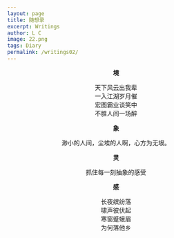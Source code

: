 ```yaml
---
layout: page
title: 随想录
excerpt: Writings
author: L C
image: 22.png
tags: Diary
permalink: /writings02/
---
```

**<center>境</center>**
<center>
天下风云出我辈<br>   
一入江湖岁月催<br>    
宏图霸业谈笑中<br>    
不胜人间一场醉<br>    
</center>

**<center>象</center>** 
<center>
渺小的人间，尘埃的人啊，心方为无垠。<br> 
</center>

**<center>灵</center>** 
<center>
抓住每一刻抽象的感受<br> 
</center>

**<center>感</center>**
<center>
长夜缤纷落<br>    
啸声彼伏起<br>    
寒窗蹙蛾眉<br>    
为何落他乡<br>    
</center>

